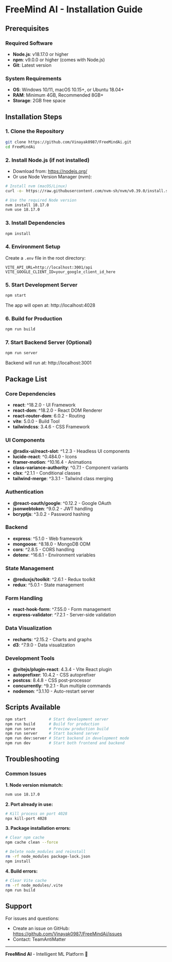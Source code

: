 # FreeMind AI - Installation Guide

## Prerequisites

### Required Software
- **Node.js**: v18.17.0 or higher
- **npm**: v9.0.0 or higher (comes with Node.js)
- **Git**: Latest version

### System Requirements
- **OS**: Windows 10/11, macOS 10.15+, or Ubuntu 18.04+
- **RAM**: Minimum 4GB, Recommended 8GB+
- **Storage**: 2GB free space

## Installation Steps

### 1. Clone the Repository
```bash
git clone https://github.com/Vinayak0987/FreeMindAi.git
cd FreeMindAi
```

### 2. Install Node.js (if not installed)
- Download from: https://nodejs.org/
- Or use Node Version Manager (nvm):
```bash
# Install nvm (macOS/Linux)
curl -o- https://raw.githubusercontent.com/nvm-sh/nvm/v0.39.0/install.sh | bash

# Use the required Node version
nvm install 18.17.0
nvm use 18.17.0
```

### 3. Install Dependencies
```bash
npm install
```

### 4. Environment Setup
Create a `.env` file in the root directory:
```env
VITE_API_URL=http://localhost:3001/api
VITE_GOOGLE_CLIENT_ID=your_google_client_id_here
```

### 5. Start Development Server
```bash
npm start
```
The app will open at: http://localhost:4028

### 6. Build for Production
```bash
npm run build
```

### 7. Start Backend Server (Optional)
```bash
npm run server
```
Backend will run at: http://localhost:3001

## Package List

### Core Dependencies
- **react**: ^18.2.0 - UI Framework
- **react-dom**: ^18.2.0 - React DOM Renderer  
- **react-router-dom**: 6.0.2 - Routing
- **vite**: 5.0.0 - Build Tool
- **tailwindcss**: 3.4.6 - CSS Framework

### UI Components
- **@radix-ui/react-slot**: ^1.2.3 - Headless UI components
- **lucide-react**: ^0.484.0 - Icons
- **framer-motion**: ^10.16.4 - Animations
- **class-variance-authority**: ^0.7.1 - Component variants
- **clsx**: ^2.1.1 - Conditional classes
- **tailwind-merge**: ^3.3.1 - Tailwind class merging

### Authentication
- **@react-oauth/google**: ^0.12.2 - Google OAuth
- **jsonwebtoken**: ^9.0.2 - JWT handling
- **bcryptjs**: ^3.0.2 - Password hashing

### Backend
- **express**: ^5.1.0 - Web framework
- **mongoose**: ^8.18.0 - MongoDB ODM  
- **cors**: ^2.8.5 - CORS handling
- **dotenv**: ^16.6.1 - Environment variables

### State Management
- **@reduxjs/toolkit**: ^2.6.1 - Redux toolkit
- **redux**: ^5.0.1 - State management

### Form Handling
- **react-hook-form**: ^7.55.0 - Form management
- **express-validator**: ^7.2.1 - Server-side validation

### Data Visualization
- **recharts**: ^2.15.2 - Charts and graphs
- **d3**: ^7.9.0 - Data visualization

### Development Tools
- **@vitejs/plugin-react**: 4.3.4 - Vite React plugin
- **autoprefixer**: 10.4.2 - CSS autoprefixer
- **postcss**: 8.4.8 - CSS post-processor
- **concurrently**: ^9.2.1 - Run multiple commands
- **nodemon**: ^3.1.10 - Auto-restart server

## Scripts Available

```bash
npm start          # Start development server
npm run build      # Build for production  
npm run serve      # Preview production build
npm run server     # Start backend server
npm run dev:server # Start backend in development mode
npm run dev        # Start both frontend and backend
```

## Troubleshooting

### Common Issues

**1. Node version mismatch:**
```bash
nvm use 18.17.0
```

**2. Port already in use:**
```bash
# Kill process on port 4028
npx kill-port 4028
```

**3. Package installation errors:**
```bash
# Clear npm cache
npm cache clean --force

# Delete node_modules and reinstall
rm -rf node_modules package-lock.json
npm install
```

**4. Build errors:**
```bash
# Clear Vite cache
rm -rf node_modules/.vite
npm run build
```

## Support

For issues and questions:
- Create an issue on GitHub: https://github.com/Vinayak0987/FreeMindAi/issues
- Contact: TeamAntiMatter

---

**FreeMind AI** - Intelligent ML Platform 🧠
